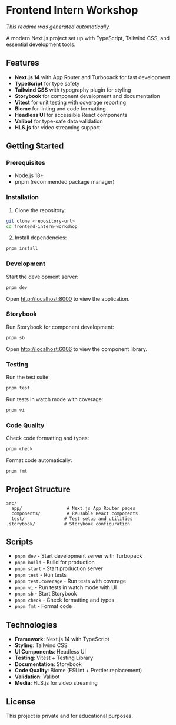 # Frontend Intern Workshop

*This readme was generated automatically.*

A modern Next.js project set up with TypeScript, Tailwind CSS, and essential development tools.

## Features

- **Next.js 14** with App Router and Turbopack for fast development
- **TypeScript** for type safety
- **Tailwind CSS** with typography plugin for styling
- **Storybook** for component development and documentation
- **Vitest** for unit testing with coverage reporting
- **Biome** for linting and code formatting
- **Headless UI** for accessible React components
- **Valibot** for type-safe data validation
- **HLS.js** for video streaming support

## Getting Started

### Prerequisites

- Node.js 18+ 
- pnpm (recommended package manager)

### Installation

1. Clone the repository:
```bash
git clone <repository-url>
cd frontend-intern-workshop
```

2. Install dependencies:
```bash
pnpm install
```

### Development

Start the development server:
```bash
pnpm dev
```

Open [http://localhost:8000](http://localhost:8000) to view the application.

### Storybook

Run Storybook for component development:
```bash
pnpm sb
```

Open [http://localhost:6006](http://localhost:6006) to view the component library.

### Testing

Run the test suite:
```bash
pnpm test
```

Run tests in watch mode with coverage:
```bash
pnpm vi
```

### Code Quality

Check code formatting and types:
```bash
pnpm check
```

Format code automatically:
```bash
pnpm fmt
```

## Project Structure

```
src/
  app/                 # Next.js App Router pages
  components/          # Reusable React components
  test/               # Test setup and utilities
.storybook/           # Storybook configuration
```

## Scripts

- `pnpm dev` - Start development server with Turbopack
- `pnpm build` - Build for production
- `pnpm start` - Start production server
- `pnpm test` - Run tests
- `pnpm test.coverage` - Run tests with coverage
- `pnpm vi` - Run tests in watch mode with UI
- `pnpm sb` - Start Storybook
- `pnpm check` - Check formatting and types
- `pnpm fmt` - Format code

## Technologies

- **Framework**: Next.js 14 with TypeScript
- **Styling**: Tailwind CSS
- **UI Components**: Headless UI
- **Testing**: Vitest + Testing Library
- **Documentation**: Storybook
- **Code Quality**: Biome (ESLint + Prettier replacement)
- **Validation**: Valibot
- **Media**: HLS.js for video streaming

## License

This project is private and for educational purposes.

